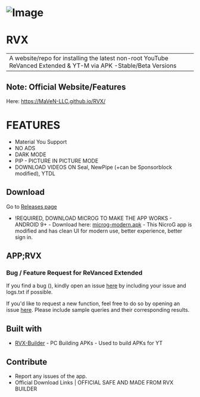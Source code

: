 # ![Image]([https://revancedio.com/wp-content/uploads/2023/01/Add-a-subheading-3-compressed-768x432.jpg](https://github.com/ReVanced/revanced-manager/raw/main/assets/revanced-headline/revanced-headline-vertical-dark.svg))
# RVX
<table>
<tr>
<td>
  A website/repo for installing the latest non-root YouTube ReVanced Extended & YT-M via APK  -Stable/Beta Versions</td>
</tr>
</table>


## Note: Official Website/Features
Here:  https://MaVeN-LLC.github.io/RVX/
# FEATURES
- Material You Support
- NO ADS
- DARK MODE
- PIP - PICTURE IN PICTURE MODE
- DOWNLOAD VIDEOS ON Seal, NewPipe (+can be Sponsorblock modified), YTDL

## Download
Go to [Releases page](https://github.com/MaVeN-LLC/RVX/releases)
- !REQUIRED, DOWNLOAD MICROG TO MAKE THE APP WORKS - ANDROID 9+ - Download here: [microg-modern.apk](https://github.com/WSTxda/MicroG-RE/releases/download/3.4/MicroG-RE-universal.apk) - This NicroG app is modified and has clean UI for modern use, better experience, better sign in.

## APP;RVX
### Bug / Feature Request for ReVanced Extended

If you find a bug (), kindly open an issue [here](https://github.com/inotia00/ReVanced_Extended/issues/new) by including your issue and logs.txt if possible.

If you'd like to request a new function, feel free to do so by opening an issue [here](https://github.com/inotia00/ReVanced_Extended/issues/new). Please include sample queries and their corresponding results.

## Built with 

- [RVX-Builder](https://github.com/inotia00/rvx-builder) - PC Building APKs - Used to build APKs for YT

## Contribute
- Report any issues of the app.
- Official Download Links | OFFICIAL SAFE AND MADE FROM RVX BUILDER

